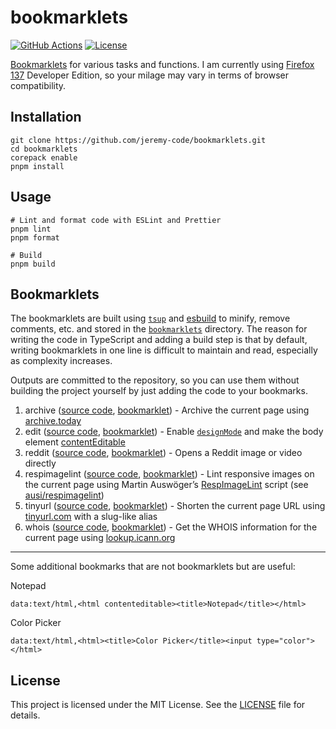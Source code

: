 # bookmarklets

<!-- Link references -->

[github-actions]: https://www.github.com/jeremy-code/bookmarklets/actions/workflows/ci.yml
[github-actions-badge]: https://www.github.com/jeremy-code/bookmarklets/actions/workflows/ci.yml/badge.svg
[license-badge]: https://img.shields.io/github/license/jeremy-code/bookmarklets

[![GitHub Actions][github-actions-badge]][github-actions]
[![License][license-badge]](LICENSE)

[Bookmarklets](http://www.bookmarklets.com/) for various tasks and functions. I am currently using [Firefox 137](https://developer.mozilla.org/en-US/docs/Mozilla/Firefox/Releases/137) Developer Edition, so your milage may vary in terms of browser compatibility.

## Installation

```
git clone https://github.com/jeremy-code/bookmarklets.git
cd bookmarklets
corepack enable
pnpm install
```

## Usage

```
# Lint and format code with ESLint and Prettier
pnpm lint
pnpm format

# Build
pnpm build
```

## Bookmarklets

The bookmarklets are built using [`tsup`](https://tsup.egoist.dev/) and [esbuild](https://esbuild.github.io/) to minify, remove comments, etc. and stored in the [`bookmarklets`](bookmarklets) directory. The reason for writing the code in TypeScript and adding a build step is that by default, writing bookmarklets in one line is difficult to maintain and read, especially as complexity increases.

Outputs are committed to the repository, so you can use them without building the project yourself by just adding the code to your bookmarks.

1. archive ([source code](src/archive.ts), [bookmarklet](bookmarklets/archive.global.js)) - Archive the current page using [archive.today](https://archive.today/)
1. edit ([source code](src/edit.ts), [bookmarklet](bookmarklets/edit.global.js)) - Enable [`designMode`](https://developer.mozilla.org/en-US/docs/Web/API/Document/designMode) and make the body element [contentEditable](https://developer.mozilla.org/en-US/docs/Web/API/HTMLElement/contentEditable)
1. reddit ([source code](src/reddit.ts), [bookmarklet](bookmarklets/reddit.global.js)) - Opens a Reddit image or video directly
1. respimagelint ([source code](src/respimagelint.ts), [bookmarklet](bookmarklets/respimagelint.global.js)) - Lint responsive images on the current page using Martin Auswöger’s [RespImageLint](https://ausi.github.io/respimagelint/) script (see [ausi/respimagelint](https://github.com/ausi/respimagelint))
1. tinyurl ([source code](src/tinyurl.ts), [bookmarklet](bookmarklets/tinyurl.global.js)) - Shorten the current page URL using [tinyurl.com](https://tinyurl.com/) with a slug-like alias
1. whois ([source code](src/whois.ts), [bookmarklet](bookmarklets/whois.global.js)) - Get the WHOIS information for the current page using [lookup.icann.org](https://lookup.icann.org)

---

Some additional bookmarks that are not bookmarklets but are useful:

Notepad

```
data:text/html,<html contenteditable><title>Notepad</title></html>
```

Color Picker

```
data:text/html,<html><title>Color Picker</title><input type="color"></html>
```

## License

This project is licensed under the MIT License. See the [LICENSE](LICENSE) file for details.

